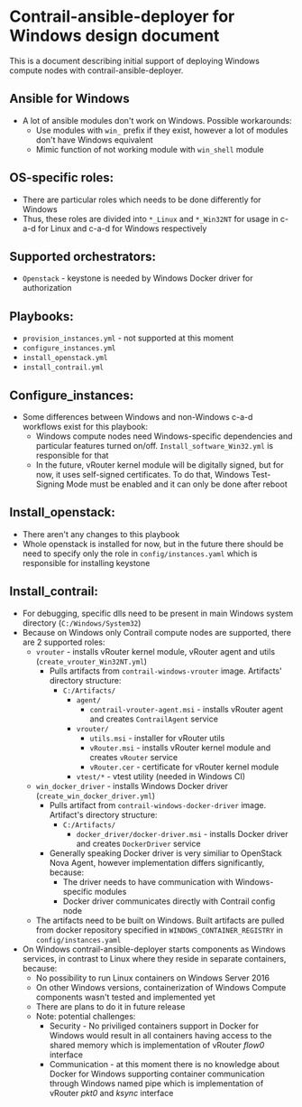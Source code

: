 # Contrail-ansible-deployer for Windows design document
This is a document describing initial support of deploying Windows compute nodes with contrail-ansible-deployer.

## Ansible for Windows
  * A lot of ansible modules don't work on Windows. Possible workarounds:
    * Use modules with `win_` prefix if they exist, however a lot of modules don't have Windows equivalent
    * Mimic function of not working module with `win_shell` module

## OS-specific roles:
  * There are particular roles which needs to be done differently for Windows
  * Thus, these roles are divided into `*_Linux` and `*_Win32NT` for usage in c-a-d for Linux and c-a-d for Windows respectively

## Supported orchestrators:
  * `Openstack` - keystone is needed by Windows Docker driver for authorization

## Playbooks:
  * `provision_instances.yml` - not supported at this moment
  * `configure_instances.yml`
  * `install_openstack.yml`
  * `install_contrail.yml`

## Configure_instances:
  * Some differences between Windows and non-Windows c-a-d workflows exist for this playbook:
    * Windows compute nodes need Windows-specific dependencies and particular features turned on/off. `Install_software_Win32.yml` is responsible for that
    * In the future, vRouter kernel module will be digitally signed, but for now, it uses self-signed certificates.
    To do that, Windows Test-Signing Mode must be enabled and it can only be done after reboot

## Install_openstack:
  * There aren't any changes to this playbook
  * Whole openstack is installed for now, but in the future there should be need to specify only the role in `config/instances.yaml` which is responsible for installing keystone

## Install_contrail:
  * For debugging, specific dlls need to be present in main Windows system directory (`C:/Windows/System32`)
  * Because on Windows only Contrail compute nodes are supported, there are 2 supported roles:
    * `vrouter` - installs vRouter kernel module, vRouter agent and utils (`create_vrouter_Win32NT.yml`)
      * Pulls artifacts from `contrail-windows-vrouter` image. Artifacts' directory structure:
        * `C:/Artifacts/`
          * `agent/`
            * `contrail-vrouter-agent.msi` - installs vRouter agent and creates `ContrailAgent` service
          * `vrouter/`
            * `utils.msi` - installer for vRouter utils
            * `vRouter.msi` - installs vRouter kernel module and creates `vRouter` service
            * `vRouter.cer` - certificate for vRouter kernel module
          * `vtest/*` - vtest utility (needed in Windows CI)
    * `win_docker_driver` - installs Windows Docker driver (`create_win_docker_driver.yml`)
      * Pulls artifact from `contrail-windows-docker-driver` image. Artifact's directory structure:
        * `C:/Artifacts/`
          * `docker_driver/docker-driver.msi` - installs Docker driver and creates `DockerDriver` service
      * Generally speaking Docker driver is very similiar to OpenStack Nova Agent, however implementation differs significantly, because:
        * The driver needs to have communication with Windows-specific modules
        * Docker driver communicates directly with Contrail config node
    * The artifacts need to be built on Windows. Built artifacts are pulled from docker repository specified in `WINDOWS_CONTAINER_REGISTRY` in `config/instances.yaml`
  * On Windows contrail-ansible-deployer starts components as Windows services,
    in contrast to Linux where they reside in separate containers, because:
    * No possibility to run Linux containers on Windows Server 2016
    * On other Windows versions, containerization of Windows Compute components wasn't tested and implemented yet
    * There are plans to do it in future release
    * Note: potential challenges:
      * Security -  No priviliged containers support in Docker for Windows would result in all containers having access to the shared memory which is implementation of vRouter *flow0* interface
      * Communication - at this moment there is no knowledge about Docker for Windows supporting container communication through Windows named pipe which is implementation of vRouter *pkt0* and *ksync* interface